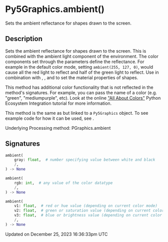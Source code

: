 # Py5Graphics.ambient()

Sets the ambient reflectance for shapes drawn to the screen.

## Description

Sets the ambient reflectance for shapes drawn to the screen. This is combined with the ambient light component of the environment. The color components set through the parameters define the reflectance. For example in the default color mode, setting `ambient(255, 127, 0)`, would cause all the red light to reflect and half of the green light to reflect. Use in combination with [](py5graphics_emissive), [](py5graphics_specular), and [](py5graphics_shininess) to set the material properties of shapes.

This method has additional color functionality that is not reflected in the method's signatures. For example, you can pass the name of a color (e.g. "green", "mediumpurple", etc). Look at the online ["All About Colors"](/integrations/colors) Python Ecosystem Integration tutorial for more information.

This method is the same as [](sketch_ambient) but linked to a `Py5Graphics` object. To see example code for how it can be used, see [](sketch_ambient).

Underlying Processing method: PGraphics.ambient

## Signatures

```python
ambient(
    gray: float,  # number specifying value between white and black
    /,
) -> None

ambient(
    rgb: int,  # any value of the color datatype
    /,
) -> None

ambient(
    v1: float,  # red or hue value (depending on current color mode)
    v2: float,  # green or saturation value (depending on current color mode)
    v3: float,  # blue or brightness value (depending on current color mode)
    /,
) -> None
```

Updated on December 25, 2023 16:36:33pm UTC
